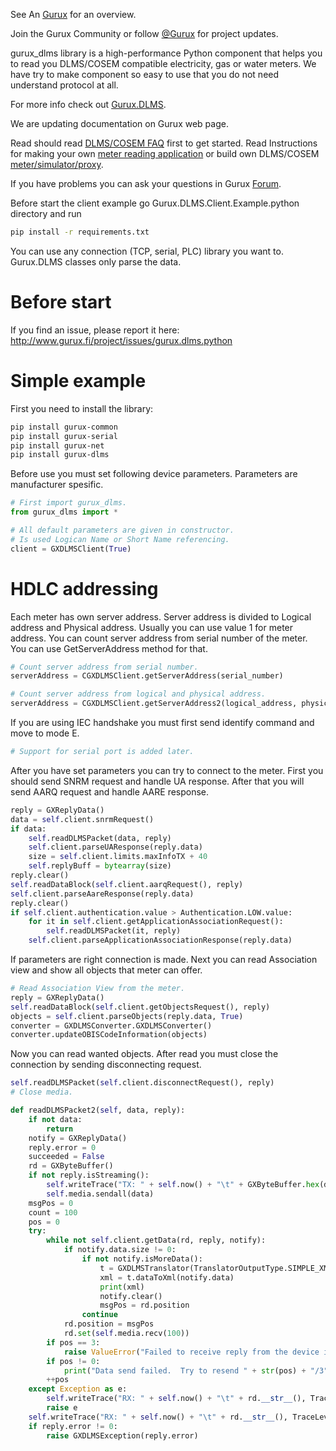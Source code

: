See An [Gurux](http://www.gurux.org/ "Gurux") for an overview.

Join the Gurux Community or follow [@Gurux](https://twitter.com/guruxorg "@Gurux") for project updates.

gurux_dlms library is a high-performance Python component that helps you to read you DLMS/COSEM compatible electricity, gas or water meters. We have try to make component so easy to use that you do not need understand protocol at all.

For more info check out [Gurux.DLMS](http://www.gurux.fi/index.php?q=Gurux.DLMS "Gurux.DLMS").

We are updating documentation on Gurux web page. 

Read should read [DLMS/COSEM FAQ](http://www.gurux.org/index.php?q=DLMSCOSEMFAQ) first to get started. Read Instructions for making your own [meter reading application](http://www.gurux.org/index.php?q=DLMSIntro) or build own 
DLMS/COSEM [meter/simulator/proxy](http://www.gurux.org/index.php?q=OwnDLMSMeter).

If you have problems you can ask your questions in Gurux [Forum](http://www.gurux.org/forum).

Before start the client example go Gurux.DLMS.Client.Example.python directory and run

```bash
pip install -r requirements.txt
```

You can use any connection (TCP, serial, PLC) library you want to.
Gurux.DLMS classes only parse the data.

Before start
=========================== 

If you find an issue, please report it here:
http://www.gurux.fi/project/issues/gurux.dlms.python


Simple example
=========================== 
First you need to install the library:

```bash
pip install gurux-common
pip install gurux-serial
pip install gurux-net
pip install gurux-dlms
```

Before use you must set following device parameters. 
Parameters are manufacturer spesific.

```Python
# First import gurux_dlms. 
from gurux_dlms import *

# All default parameters are given in constructor.
# Is used Logican Name or Short Name referencing.
client = GXDLMSClient(True)
```

HDLC addressing
=========================== 

Each meter has own server address. Server address is divided to Logical address and Physical address.
Usually you can use value 1 for meter address. You can count server address from serial number of the meter.
You can use GetServerAddress method for that.

```Python
# Count server address from serial number.
serverAddress = CGXDLMSClient.getServerAddress(serial_number)

# Count server address from logical and physical address.
serverAddress = CGXDLMSClient.getServerAddress2(logical_address, physical_address, address_size_in_bytes);
```

If you are using IEC handshake you must first send identify command and move to mode E.

```Python
# Support for serial port is added later.
```

After you have set parameters you can try to connect to the meter.
First you should send SNRM request and handle UA response.
After that you will send AARQ request and handle AARE response.


```Python
reply = GXReplyData()
data = self.client.snrmRequest()
if data:
    self.readDLMSPacket(data, reply)
    self.client.parseUAResponse(reply.data)
    size = self.client.limits.maxInfoTX + 40
    self.replyBuff = bytearray(size)
reply.clear()
self.readDataBlock(self.client.aarqRequest(), reply)
self.client.parseAareResponse(reply.data)
reply.clear()
if self.client.authentication.value > Authentication.LOW.value:
    for it in self.client.getApplicationAssociationRequest():
        self.readDLMSPacket(it, reply)
    self.client.parseApplicationAssociationResponse(reply.data)
```

If parameters are right connection is made.
Next you can read Association view and show all objects that meter can offer.

```Python
# Read Association View from the meter.
reply = GXReplyData()
self.readDataBlock(self.client.getObjectsRequest(), reply)
objects = self.client.parseObjects(reply.data, True)
converter = GXDLMSConverter.GXDLMSConverter()
converter.updateOBISCodeInformation(objects)
```
Now you can read wanted objects. After read you must close the connection by sending
disconnecting request.

```Python
self.readDLMSPacket(self.client.disconnectRequest(), reply)
# Close media.
```

```Python
def readDLMSPacket2(self, data, reply):
    if not data:
        return
    notify = GXReplyData()
    reply.error = 0
    succeeded = False
    rd = GXByteBuffer()
    if not reply.isStreaming():
        self.writeTrace("TX: " + self.now() + "\t" + GXByteBuffer.hex(data), TraceLevel.VERBOSE)
        self.media.sendall(data)
    msgPos = 0
    count = 100
    pos = 0
    try:
        while not self.client.getData(rd, reply, notify):
            if notify.data.size != 0:
                if not notify.isMoreData():
                    t = GXDLMSTranslator(TranslatorOutputType.SIMPLE_XML)
                    xml = t.dataToXml(notify.data)
                    print(xml)
                    notify.clear()
                    msgPos = rd.position
                continue
            rd.position = msgPos
            rd.set(self.media.recv(100))
        if pos == 3:
            raise ValueError("Failed to receive reply from the device in given time.")
        if pos != 0:
            print("Data send failed.  Try to resend " + str(pos) + "/3")
        ++pos
    except Exception as e:
        self.writeTrace("RX: " + self.now() + "\t" + rd.__str__(), TraceLevel.ERROR)
        raise e
    self.writeTrace("RX: " + self.now() + "\t" + rd.__str__(), TraceLevel.VERBOSE)
    if reply.error != 0:
        raise GXDLMSException(reply.error)
```